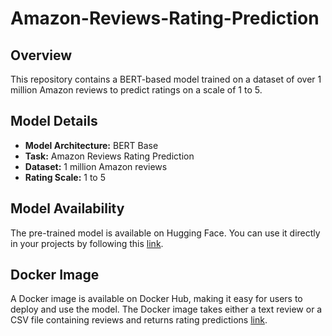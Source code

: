 # Amazon-Reviews-Rating-Prediction
## Overview

This repository contains a BERT-based model trained on a dataset of over 1 million Amazon reviews to predict ratings on a scale of 1 to 5.

## Model Details

- **Model Architecture:** BERT Base
- **Task:** Amazon Reviews Rating Prediction
- **Dataset:** 1 million Amazon reviews
- **Rating Scale:** 1 to 5

## Model Availability

The pre-trained model is available on Hugging Face. You can use it directly in your projects  by following this [link](https://huggingface.co/MahmoudMohamed/Amazon_rating_review_model).

## Docker Image

A Docker image is available on Docker Hub, making it easy for users to deploy and use the model. The Docker image takes either a text review or a CSV file containing reviews and returns rating predictions [link](https://hub.docker.com/repository/docker/mahmoudmohamedmahmoud/amazon_review/general).



